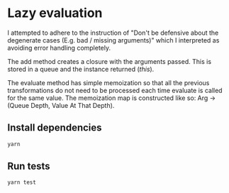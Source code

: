 # Lazy evaluation

I attempted to adhere to the instruction of "Don't be defensive about the degenerate cases (E.g. bad / missing arguments)" which I interpreted as avoiding error handling completely.

The add method creates a closure with the arguments passed. This is stored in a queue and the instance returned (_this_).

The evaluate method has simple memoization so that all the previous transformations do not need to be processed each time evaluate is called for the same value. The memoization map is constructed like so: Arg -> (Queue Depth, Value At That Depth).

## Install dependencies

```bash
yarn
```

## Run tests

```bash
yarn test
```
